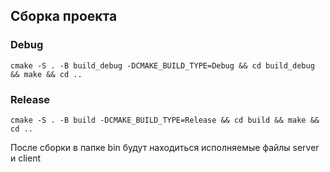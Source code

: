## Сборка проекта
### Debug
```shell
cmake -S . -B build_debug -DCMAKE_BUILD_TYPE=Debug && cd build_debug && make && cd ..
```
### Release
```shell
cmake -S . -B build -DCMAKE_BUILD_TYPE=Release && cd build && make && cd ..
```
После сборки в папке bin будут находиться исполняемые файлы server и client